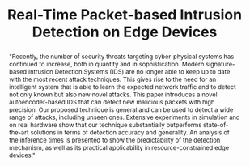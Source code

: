 ---
layout: contributions
title: "Real-Time Packet-based Intrusion Detection on Edge Devices"
authors: Niccolò Borgioli, Linh Thi Xuan Phan, Federico Aromolo, Alessandro Biondi and Giorgio Buttazzo
abstract: >-
    "Recently, the number of security threats targeting cyber-physical systems has continued to increase, both in quantity and in sophistication. Modern signature-based Intrusion Detection Systems (IDS) are no longer able to keep up to date with the most recent attack techniques. This gives rise to the need for an intelligent system that is able to learn the expected network traffic and to detect not only known but also new novel attacks. This paper introduces a novel autoencoder-based IDS that can detect new malicious packets with high precision. Our proposed technique is general and can be used to detect a wide range of attacks, including unseen ones. Extensive experiments in simulation and on real hardware show that our technique substantially outperforms state-of-the-art solutions in terms of detection accuracy and generality. An analysis of the inference times is presented to show the predictability of the detection mechanism, as well as its practical applicability in resource-constrained edge devices."
---